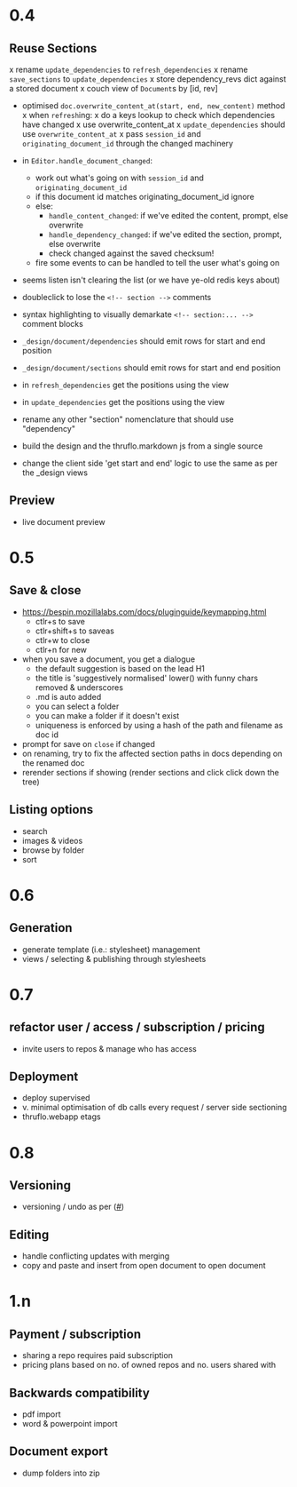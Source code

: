 
# 0.4

## Reuse Sections

x rename `update_dependencies` to `refresh_dependencies`
x rename `save_sections` to `update_dependencies`
x store dependency_revs dict against a stored document
x couch view of `Document`s by [id, rev]
+ optimised `doc.overwrite_content_at(start, end, new_content)` method
x when `refresh`ing:
  x do a keys lookup to check which dependencies have changed
  x use overwrite_content_at
x `update_dependencies` should use `overwrite_content_at`
x pass ``session_id`` and ``originating_document_id`` through the changed machinery

* in `Editor.handle_document_changed`:
  * work out what's going on with `session_id` and `originating_document_id`
  * if this document id matches originating_document_id ignore
  * else:
    * `handle_content_changed`: if we've edited the content, prompt, else overwrite
    * `handle_dependency_changed`: if we've edited the section, prompt, else overwrite
    * check changed against the saved checksum!
  * fire some events to can be handled to tell the user what's going on

* seems listen isn't clearing the list (or we have ye-old redis keys about)

* doubleclick to lose the `<!-- section -->` comments
* syntax highlighting to visually demarkate `<!-- section:... -->` comment blocks

* `_design/document/dependencies` should emit rows for start and end position
* `_design/document/sections` should emit rows for start and end position
* in `refresh_dependencies` get the positions using the view
* in `update_dependencies` get the positions using the view
* rename any other "section" nomenclature that should use "dependency"
* build the design and the thruflo.markdown js from a single source
* change the client side 'get start and end' logic to use the same as per the _design views

## Preview

* live document preview


# 0.5

## Save & close

* https://bespin.mozillalabs.com/docs/pluginguide/keymapping.html
  * ctlr+s to save
  * ctlr+shift+s to saveas
  * ctlr+w to close
  * ctlr+n for new
* when you save a document, you get a dialogue
  * the default suggestion is based on the lead H1
  * the title is 'suggestively normalised' lower() with funny chars removed & underscores
  * .md is auto added
  * you can select a folder
  * you can make a folder if it doesn't exist
  * uniqueness is enforced by using a hash of the path and filename as doc id
* prompt for save on `close` if changed
* on renaming, try to fix the affected section paths in docs depending on the renamed doc
* rerender sections if showing (render sections and click click down the tree)

## Listing options

* search
* images & videos
* browse by folder
* sort


# 0.6

## Generation

* generate template (i.e.: stylesheet) management
* views / selecting & publishing through stylesheets


# 0.7

## refactor user / access / subscription / pricing

* invite users to repos & manage who has access

## Deployment

* deploy supervised
* v. minimal optimisation of db calls every request / server side sectioning
* thruflo.webapp etags


# 0.8

## Versioning

* versioning / undo as per ([#][couchversioning]) 

## Editing

* handle conflicting updates with merging
* copy and paste and insert from open document to open document


# 1.n

## Payment / subscription

* sharing a repo requires paid subscription
* pricing plans based on no. of owned repos and no. users shared with

## Backwards compatibility

* pdf import
* word & powerpoint import

## Document export

* dump folders into zip


[couchversioning]: http://blog.couch.io/post/632718824/simple-document-versioning-with-couchdb

